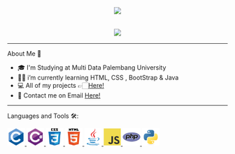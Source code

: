 <div align="center"> 
  <img width="400" src="https://i.pinimg.com/564x/f6/12/59/f612594566e8455aca1a4f74d861462c.jpg"/>
</div><br />

<p align="center">
    <img src="https://readme-typing-svg.herokuapp.com?color=2C3333&size=30&center=true&vCenter=true&width=550&height=70&lines=Hi,+I'm+Vaness+Jhonathan🗿;From +Information+Systems+Student;">
</p>

--------------------------------------------------------------------------------------------------------------------------------------------------------------

About Me 🔰
  - 🎓 I'm Studying at Multi Data Palembang University
  - ✍🏻 i’m currently learning HTML, CSS , BootStrap & Java
  - 💻 All of my projects 👉🏻[Here!](https://github.com/VanessJh0)
  - 📧 Contact me on Email [Here!](mailto:lukvj@mhs.mdp.ac.id)

--------------------------------------------------------------------------------------------------------------------------------------------------------------

Languages and Tools 🛠:
<p align="left"> <a href="https://www.cprogramming.com/" target="_blank" rel="noreferrer"> <img src="https://raw.githubusercontent.com/devicons/devicon/master/icons/c/c-original.svg" alt="c" width="40" height="40"/> </a> <a href="https://www.w3schools.com/cs/" target="_blank" rel="noreferrer"> <img src="https://raw.githubusercontent.com/devicons/devicon/master/icons/csharp/csharp-original.svg" alt="csharp" width="40" height="40"/> </a> <a href="https://www.w3schools.com/css/" target="_blank" rel="noreferrer"> <img src="https://raw.githubusercontent.com/devicons/devicon/master/icons/css3/css3-original-wordmark.svg" alt="css3" width="40" height="40"/> </a> <a href="https://www.w3.org/html/" target="_blank" rel="noreferrer"> <img src="https://raw.githubusercontent.com/devicons/devicon/master/icons/html5/html5-original-wordmark.svg" alt="html5" width="40" height="40"/> </a> <a href="https://www.java.com" target="_blank" rel="noreferrer"> <img src="https://raw.githubusercontent.com/devicons/devicon/master/icons/java/java-original.svg" alt="java" width="40" height="40"/> </a> <a href="https://developer.mozilla.org/en-US/docs/Web/JavaScript" target="_blank" rel="noreferrer"> <img src="https://raw.githubusercontent.com/devicons/devicon/master/icons/javascript/javascript-original.svg" alt="javascript" width="40" height="40"/> </a> <a href="https://www.php.net" target="_blank" rel="noreferrer"> <img src="https://raw.githubusercontent.com/devicons/devicon/master/icons/php/php-original.svg" alt="php" width="40" height="40"/> </a> <a href="https://www.python.org" target="_blank" rel="noreferrer"> <img src="https://raw.githubusercontent.com/devicons/devicon/master/icons/python/python-original.svg" alt="python" width="40" height="40"/> </a> </p>
<h1 align="center"></h1>
